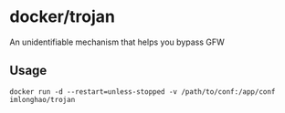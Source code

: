 # docker/trojan

An unidentifiable mechanism that helps you bypass GFW

## Usage

```
docker run -d --restart=unless-stopped -v /path/to/conf:/app/conf imlonghao/trojan
```
